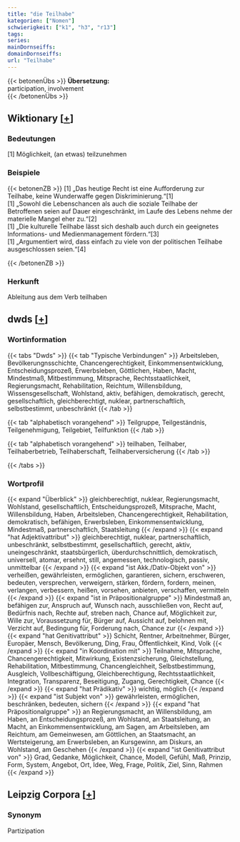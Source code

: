 ```yaml
---
title: "die Teilhabe"
kategorien: ["Nomen"]
schwierigkeit: ["k1", "h3", "r13"]
tags:
series:
mainDornseiffs:
domainDornseiffs:
url: "Teilhabe"
---
```


{{< betonenÜbs >}}
**Übersetzung:**  
participation, involvement  
{{< /betonenÜbs >}}

## Wiktionary [[+](https://de.wiktionary.org/wiki/Teilhabe)]

### Bedeutungen
[1] Möglichkeit, (an etwas) teilzunehmen  

### Beispiele
{{< betonenZB >}}
[1] „Das heutige Recht ist eine Aufforderung zur Teilhabe, keine Wunderwaffe gegen Diskriminierung.“[1]  
[1] „Sowohl die Lebenschancen als auch die soziale Teilhabe der Betroffenen seien auf Dauer eingeschränkt, im Laufe des Lebens nehme der materielle Mangel eher zu.“[2]  
[1] „Die kulturelle Teilhabe lässt sich deshalb auch durch ein geeignetes Informations- und Medienmanagement fördern.“[3]  
[1] „Argumentiert wird, dass einfach zu viele von der politischen Teilhabe ausgeschlossen seien.“[4]  

{{< /betonenZB >}}
### Herkunft
Ableitung aus dem Verb teilhaben  



## dwds [[+](https://www.dwds.de/wb/Teilhabe)]

### Wortinformation
{{< tabs "Dwds" >}}
{{< tab "Typische Verbindungen" >}}
Arbeitsleben, Bevölkerungnsschichte, Chancengerechtigkeit, Einkommensentwicklung, Entscheidungsprozeß, Erwerbsleben, Göttlichen, Haben, Macht, Mindestmaß, Mitbestimmung, Mitsprache, Rechtsstaatlichkeit, Regierungsmacht, Rehabilitation, Reichtum, Willensbildung, Wissensgesellschaft, Wohlstand, aktiv, befähigen, demokratisch, gerecht, gesellschaftlich, gleichberechtigt, nuklear, partnerschaftlich, selbstbestimmt, unbeschränkt
{{< /tab >}}

{{< tab "alphabetisch vorangehend" >}}
Teilgruppe, Teilgeständnis, Teilgenehmigung, Teilgebiet, Teilfunktion
{{< /tab >}}

{{< tab "alphabetisch vorangehend" >}}
teilhaben, Teilhaber, Teilhaberbetrieb, Teilhaberschaft, Teilhaberversicherung
{{< /tab >}}

{{< /tabs >}}

### Wortprofil
{{< expand "Überblick" >}} gleichberechtigt, nuklear, Regierungsmacht, Wohlstand, gesellschaftlich, Entscheidungsprozeß, Mitsprache, Macht, Willensbildung, Haben, Arbeitsleben, Chancengerechtigkeit, Rehabilitation, demokratisch, befähigen, Erwerbsleben, Einkommensentwicklung, Mindestmaß, partnerschaftlich, Staatsleitung {{< /expand >}}
{{< expand "hat Adjektivattribut" >}} gleichberechtigt, nuklear, partnerschaftlich, unbeschränkt, selbstbestimmt, gesellschaftlich, gerecht, aktiv, uneingeschränkt, staatsbürgerlich, überdurchschnittlich, demokratisch, universell, atomar, ersehnt, still, angemessen, technologisch, passiv, unmittelbar {{< /expand >}}
{{< expand "ist Akk./Dativ-Objekt von" >}} verheißen, gewährleisten, ermöglichen, garantieren, sichern, erschweren, bedeuten, versprechen, verweigern, stärken, fördern, fordern, meinen, verlangen, verbessern, heißen, vorsehen, anbieten, verschaffen, vermitteln {{< /expand >}}
{{< expand "ist in Präpositionalgruppe" >}} Mindestmaß an, befähigen zur, Anspruch auf, Wunsch nach, ausschließen von, Recht auf, Bedürfnis nach, Rechte auf, streben nach, Chance auf, Möglichkeit zur, Wille zur, Voraussetzung für, Bürger auf, Aussicht auf, belohnen mit, Verzicht auf, Bedingung für, Forderung nach, Chance zur {{< /expand >}}
{{< expand "hat Genitivattribut" >}} Schicht, Rentner, Arbeitnehmer, Bürger, Europäer, Mensch, Bevölkerung, Ding, Frau, Öffentlichkeit, Kind, Volk {{< /expand >}}
{{< expand "in Koordination mit" >}} Teilnahme, Mitsprache, Chancengerechtigkeit, Mitwirkung, Existenzsicherung, Gleichstellung, Rehabilitation, Mitbestimmung, Chancengleichheit, Selbstbestimmung, Ausgleich, Vollbeschäftigung, Gleichberechtigung, Rechtsstaatlichkeit, Integration, Transparenz, Beseitigung, Zugang, Gerechtigkeit, Chance {{< /expand >}}
{{< expand "hat Prädikativ" >}} wichtig, möglich {{< /expand >}}
{{< expand "ist Subjekt von" >}} gewährleisten, ermöglichen, beschränken, bedeuten, sichern {{< /expand >}}
{{< expand "hat Präpositionalgruppe" >}} an Regierungsmacht, an Willensbildung, am Haben, an Entscheidungsprozeß, am Wohlstand, an Staatsleitung, an Macht, an Einkommensentwicklung, am Sagen, am Arbeitsleben, am Reichtum, am Gemeinwesen, am Göttlichen, an Staatsmacht, an Wertsteigerung, am Erwerbsleben, an Kursgewinn, am Diskurs, an Wohlstand, am Geschehen {{< /expand >}}
{{< expand "ist Genitivattribut von" >}} Grad, Gedanke, Möglichkeit, Chance, Modell, Gefühl, Maß, Prinzip, Form, System, Angebot, Ort, Idee, Weg, Frage, Politik, Ziel, Sinn, Rahmen {{< /expand >}}

## Leipzig Corpora [[+](https://corpora.uni-leipzig.de/en/res?word=Teilhabe&corpusId=deu_newscrawl-public_2018)]


### Synonym
Partizipation

